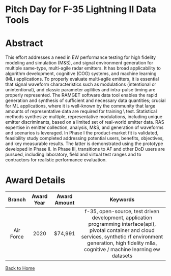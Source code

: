 
Pitch Day for F-35 Lightning II Data Tools
==========================================

# Abstract


This effort addresses a need in EW performance testing for high fidelity modeling and simulation (M&S), and signal environment generation for multiple same-type, multi-agile radar emitters. It has broad applicability to algorithm development, cognitive (COG) systems, and machine learning (ML) applications. To properly evaluate multi-agile emitters, it is essential that signal waveform characteristics such as modulations (intentional or unintentional), and classic parameter agilities and intra-pulse timing are properly represented. The RAMGET software data tool enables the rapid generation and synthesis of sufficient and necessary data quantities; crucial for ML applications, where it is well-known by the community that large amounts of representative data are required for training \ test. Statistical methods synthesize multiple, representative modulations, including unique emitter discriminants, based on a limited set of real-world emitter data. RAS expertise in emitter collection, analysis, M&S, and generation of waveforms and scenarios is leveraged. In Phase I the product-market fit is validated, feasibility study completed addressing potential users, benefits, objectives, and key measurable results. The latter is demonstrated using the prototype developed in Phase II. In Phase III, transitions to AF and other DoD users are pursued, including laboratory, field and virtual test ranges and to contractors for realistic performance evaluation.  

# Award Details

|Branch|Award Year|Award Amount|Keywords|
| :---: | :---: | :---: | :---: |
|Air Force|2020|$74,991|f-35, open-source, test driven development, application programming interface(api), pivotal container and cloud services, synthetic rf environment generation, high fidelity m&s, cognitive / machine learning ew datasets|
  
  


[Back to Home](https://github.com/chrischow/dod_sbir_awards/DJ/#1571)